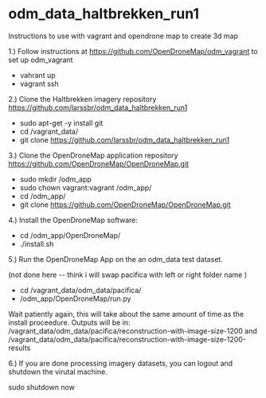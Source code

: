 # odm_data_haltbrekken_run1

Instructions to use with vagrant and opendrone map to create 3d map

1.) Follow instructions at https://github.com/OpenDroneMap/odm_vagrant to set up odm_vagrant
- vahrant up
- vagrant ssh

2.) Clone the Haltbrekken imagery repository https://github.com/larssbr/odm_data_haltbrekken_run1

- sudo apt-get -y install git
- cd /vagrant_data/
- git clone https://github.com/larssbr/odm_data_haltbrekken_run1

3.) Clone the OpenDroneMap application repository https://github.com/OpenDroneMap/OpenDroneMap.git

- sudo mkdir /odm_app
- sudo chown vagrant:vagrant /odm_app/
- cd /odm_app/
- git clone https://github.com/OpenDroneMap/OpenDroneMap.git

4.) Install the OpenDroneMap software:

- cd /odm_app/OpenDroneMap/
- ./install.sh

5.) Run the OpenDroneMap App on the an odm_data test dataset.

(not done here -- think i will swap pacifica with left or right folder name )
- cd /vagrant_data/odm_data/pacifica/
- /odm_app/OpenDroneMap/run.py

Wait patiently again, this will take about the same amount of time as the install proceedure.
Outputs will be in:
/vagrant_data/odm_data/pacifica/reconstruction-with-image-size-1200
and
/vagrant_data/odm_data/pacifica/reconstruction-with-image-size-1200-results

6.) If you are done processing imagery datasets, you can logout and shutdown the virutal machine.

sudo shutdown now

